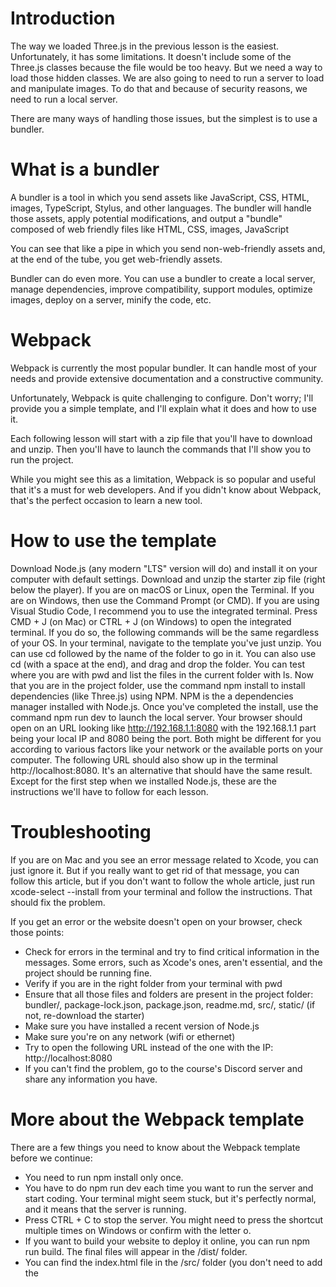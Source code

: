 # Introduction
  
The way we loaded Three.js in the previous lesson is the easiest. Unfortunately, it has some limitations. It doesn't include some of the Three.js classes because the file would be too heavy. But we need a way to load those hidden classes. We are also going to need to run a server to load and manipulate images. To do that and because of security reasons, we need to run a local server.

There are many ways of handling those issues, but the simplest is to use a bundler.

# What is a bundler
  
A bundler is a tool in which you send assets like JavaScript, CSS, HTML, images, TypeScript, Stylus, and other languages. The bundler will handle those assets, apply potential modifications, and output a "bundle" composed of web friendly files like HTML, CSS, images, JavaScript

You can see that like a pipe in which you send non-web-friendly assets and, at the end of the tube, you get web-friendly assets.

Bundler can do even more. You can use a bundler to create a local server, manage dependencies, improve compatibility, support modules, optimize images, deploy on a server, minify the code, etc.

# Webpack
  
Webpack is currently the most popular bundler. It can handle most of your needs and provide extensive documentation and a constructive community.

Unfortunately, Webpack is quite challenging to configure. Don't worry; I'll provide you a simple template, and I'll explain what it does and how to use it.

Each following lesson will start with a zip file that you'll have to download and unzip. Then you'll have to launch the commands that I'll show you to run the project.

While you might see this as a limitation, Webpack is so popular and useful that it's a must for web developers. And if you didn't know about Webpack, that's the perfect occasion to learn a new tool.

# How to use the template
  
Download Node.js (any modern "LTS" version will do) and install it on your computer with default settings.
Download and unzip the starter zip file (right below the player). If you are on macOS or Linux, open the Terminal. If you are on Windows, then use the Command Prompt (or CMD). If you are using Visual Studio Code, I recommend you to use the integrated terminal. Press CMD + J (on Mac) or CTRL + J (on Windows) to open the integrated terminal. If you do so, the following commands will be the same regardless of your OS.
In your terminal, navigate to the template you've just unzip. You can use cd followed by the name of the folder to go in it. You can also use cd (with a space at the end), and drag and drop the folder. You can test where you are with pwd and list the files in the current folder with ls.
Now that you are in the project folder, use the command npm install to install dependencies (like Three.js) using NPM. NPM is the a dependencies manager installed with Node.js.
Once you've completed the install, use the command npm run dev to launch the local server. Your browser should open on an URL looking like http://192.168.1.1:8080 with the 192.168.1.1 part being your local IP and 8080 being the port. Both might be different for you according to various factors like your network or the available ports on your computer. The following URL should also show up in the terminal http://localhost:8080. It's an alternative that should have the same result.
Except for the first step when we installed Node.js, these are the instructions we'll have to follow for each lesson.

# Troubleshooting
  
If you are on Mac and you see an error message related to Xcode, you can just ignore it. But if you really want to get rid of that message, you can follow this article, but if you don't want to follow the whole article, just run xcode-select --install from your terminal and follow the instructions. That should fix the problem.

If you get an error or the website doesn't open on your browser, check those points:

- Check for errors in the terminal and try to find critical information in the messages. Some errors, such as Xcode's ones, aren't essential, and the project should be running fine.
- Verify if you are in the right folder from your terminal with pwd
- Ensure that all those files and folders are present in the project folder: bundler/, package-lock.json, package.json, readme.md, src/, static/ (if not, re-download the starter)
- Make sure you have installed a recent version of Node.js
- Make sure you're on any network (wifi or ethernet)
- Try to open the following URL instead of the one with the IP: http://localhost:8080
- If you can't find the problem, go to the course's Discord server and share any information you have.

# More about the Webpack template
  
There are a few things you need to know about the Webpack template before we continue:

* You need to run npm install only once.
* You have to do npm run dev each time you want to run the server and start coding. Your terminal might seem stuck, but it's perfectly normal, and it means that the server is running.
* Press CTRL + C to stop the server. You might need to press the shortcut multiple times on Windows or confirm with the letter o.
* If you want to build your website to deploy it online, you can run npm run build. The final files will appear in the /dist/ folder.
* You can find the index.html file in the /src/ folder (you don't need to add the <script> manually. Webpack will add it automatically).
* The script.js file is also in the /src/ folder.
* You can load the style.css file from the script.js file. It might seem strange, but that's how modules in Webpack work.
* Making a syntax mistake will usually result in an error visible directly on the page with the concerned line.
* The page will automatically refresh as you save any of those files.
* You can put "static files" in the static/ folder. Those files will be accessible by typing the URL of the local server, followed by the path to the file (starting from the static/ folder). We'll use this to load textures and models laters.
* The only folders you need to go into are the src/ and the static/ folders.
* You can access your local server from any other device on the same network by typing the same URL that opened in your browser (which is very useful if you want to debug on mobile).
* If you make a mistake and the page reloads as a white page, you might need to refresh the page manually once you fixed the error
  
# Get our scene back
  
Here's the easy part. We want to get our scene back in this Webpack template.

First, you need to add the <canvas> to the src/index.html file:

```html
<!DOCTYPE html>
<html lang="en">
<head>
    <meta charset="UTF-8">
    <meta name="viewport" content="width=device-width, initial-scale=1.0">
    <title>04 - Webpack</title>
</head>
<body>
    <canvas class="webgl"></canvas>
</body>
</html>
```
Remember that you don't need to add any <script>. Webpack will handle this part.

Now you need to add your JavaScript code to the /src/script.js file. The only differences are the two first lines.

```javascript
import './style.css' will import the CSS and apply it to the page (the CSS file is currently empty).
import * as THREE from 'three' will import all default classes of Three.js inside the THREE variable. The three module is in the /node_modules/ folder, but you don't need to touch it.
import './style.css'
import * as THREE from 'three'

// Scene
const scene = new THREE.Scene()

// Object
const geometry = new THREE.BoxGeometry(1, 1, 1)
const material = new THREE.MeshBasicMaterial({ color: 0xff0000 })
const mesh = new THREE.Mesh(geometry, material)
scene.add(mesh)

// Sizes
const sizes = {
    width: 800,
    height: 600
}

// Camera
const camera = new THREE.PerspectiveCamera(75, sizes.width / sizes.height)
camera.position.z = 3
scene.add(camera)

// Renderer
const renderer = new THREE.WebGLRenderer({
    canvas: document.querySelector('canvas.webgl')
})
renderer.setSize(sizes.width, sizes.height)
renderer.render(scene, camera)
```
If the server was already running, open the page (no need to refresh).

If not, run npm run dev from the terminal, and the page should open.



Webpack is a little hard at first, but once you get used to it, it's really powerful. Remember all you need to do with the starter is to open the terminal, go to the project folder, run npm install, run npm run dev and start coding awesome WebGL experiences!
